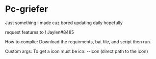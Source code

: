 # Pc-griefer
Just something i made cuz bored updating daily hopefully

request features to ! Jaylen#8485

How to complie:
Download the requirments, bat file, and script then run.

Custom args:
To get a icon must be ico: --icon (direct path to the icon)
